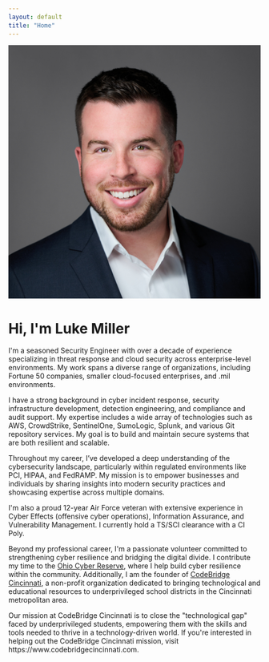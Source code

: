 ```yaml
---
layout: default
title: "Home"
---
```


<div class="home-intro">
    <img src="/assets/images/profile.jpg" alt="Profile Picture" class="profile-photo">
    <h1>Hi, I'm Luke Miller</h1>
    <p>I'm a seasoned Security Engineer with over a decade of experience specializing in threat response and cloud security across enterprise-level environments. My work spans a diverse range of organizations, including Fortune 50 companies, smaller cloud-focused enterprises, and .mil environments.</p>
<p>
I have a strong background in cyber incident response, security infrastructure development, detection engineering, and compliance and audit support. My expertise includes a wide array of technologies such as AWS, CrowdStrike, SentinelOne, SumoLogic, Splunk, and various Git repository services. My goal is to build and maintain secure systems that are both resilient and scalable.</p>

<p>
Throughout my career, I’ve developed a deep understanding of the cybersecurity landscape, particularly within regulated environments like PCI, HIPAA, and FedRAMP. My mission is to empower businesses and individuals by sharing insights into modern security practices and showcasing expertise across multiple domains.</p>

<p>
I'm also a proud 12-year Air Force veteran with extensive experience in Cyber Effects (offensive cyber operations), Information Assurance, and Vulnerability Management. I currently hold a TS/SCI clearance with a CI Poly.</p>

<p>
Beyond my professional career, I'm a passionate volunteer committed to strengthening cyber resilience and bridging the digital divide. I contribute my time to the <a href="https://ohcr.ohio.gov/" target="_blank">Ohio Cyber Reserve</a>, where I help build cyber resilience within the community. Additionally, I am the founder of <a href="https://www.codebridgecincinnati.com" target="_blank">CodeBridge Cincinnati</a>, a non-profit organization dedicated to bringing technological and educational resources to underprivileged school districts in the Cincinnati metropolitan area.</p>

<p>
Our mission at CodeBridge Cincinnati is to close the "technological gap" faced by underprivileged students, empowering them with the skills and tools needed to thrive in a technology-driven world. If you're interested in helping out the CodeBridge Cincinnati mission, visit https://www.codebridgecincinnati.com.
</p>
</div>

